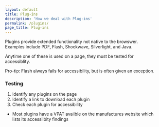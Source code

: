 ```yaml
---
layout: default
title: Plug-ins
description: 'How we deal with Plug-ins'
permalink: /plugins/
page_title: Plug-ins
---
```

Plugins provide extended functionality not native to the browswer. Examples include PDF, Flash, Shockwave, Silverlight, and Java. 

Anytime one of these is used on a page, they must be tested for accessiblity. 

Pro-tip: Flash always fails for accessibility, but is often given an exception. 

### Testing 

1. Identify any plugins on the page
2. Identify a link to download each plugin
3. Check each plugin for accessibility
  * Most plugins have a VPAT availble on the manufactures website which lists its accessilbity findings

